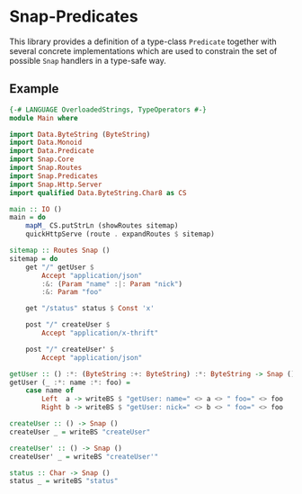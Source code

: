 Snap-Predicates
===============

This library provides a definition of a type-class `Predicate`
together with several concrete implementations which are used to
constrain the set of possible `Snap` handlers in a type-safe
way.

Example
-------

```haskell
{-# LANGUAGE OverloadedStrings, TypeOperators #-}
module Main where

import Data.ByteString (ByteString)
import Data.Monoid
import Data.Predicate
import Snap.Core
import Snap.Routes
import Snap.Predicates
import Snap.Http.Server
import qualified Data.ByteString.Char8 as CS

main :: IO ()
main = do
    mapM_ CS.putStrLn (showRoutes sitemap)
    quickHttpServe (route . expandRoutes $ sitemap)

sitemap :: Routes Snap ()
sitemap = do
    get "/" getUser $
        Accept "application/json"
        :&: (Param "name" :|: Param "nick")
        :&: Param "foo"

    get "/status" status $ Const 'x'

    post "/" createUser $
        Accept "application/x-thrift"

    post "/" createUser' $
        Accept "application/json"

getUser :: () :*: (ByteString :+: ByteString) :*: ByteString -> Snap ()
getUser (_ :*: name :*: foo) =
    case name of
        Left  a -> writeBS $ "getUser: name=" <> a <> " foo=" <> foo
        Right b -> writeBS $ "getUser: nick=" <> b <> " foo=" <> foo

createUser :: () -> Snap ()
createUser _ = writeBS "createUser"

createUser' :: () -> Snap ()
createUser' _ = writeBS "createUser'"

status :: Char -> Snap ()
status _ = writeBS "status"
```
